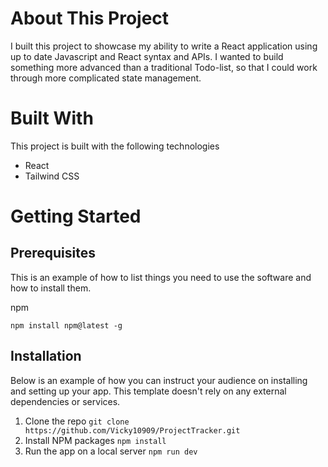 # About This Project
I built this project to showcase my ability to write a React application using up to date Javascript and React syntax and APIs.
I wanted to build something more advanced than a traditional Todo-list, so that I could work through more complicated state management.


# Built With
This project is built with the following technologies 
- React
- Tailwind CSS



# Getting Started

## Prerequisites
This is an example of how to list things you need to use the software and how to install them.

npm

`npm install npm@latest -g`

## Installation
Below is an example of how you can instruct your audience on installing and setting up your app. This template doesn't rely on any external dependencies or services.

1. Clone the repo
    `git clone https://github.com/Vicky10909/ProjectTracker.git`
2. Install NPM packages
   `npm install`
3. Run the app on a local server
   `npm run dev`

